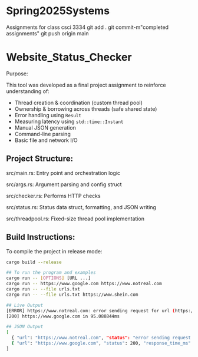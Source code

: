 # Spring2025Systems
Assignments for class csci 3334
git add .
git commit-m"completed assignments"
git push origin main



# Website_Status_Checker
Purpose:

This tool was developed as a final project assignment to reinforce understanding of:
- Thread creation & coordination (custom thread pool)
- Ownership & borrowing across threads (safe shared state)
- Error handling using `Result`
- Measuring latency using `std::time::Instant`
- Manual JSON generation
- Command-line parsing
- Basic file and network I/O

## Project Structure: 
src/main.rs: Entry point and orchestration logic

src/args.rs: Argument parsing and config struct

src/checker.rs: Performs HTTP checks

src/status.rs: Status data struct, formatting, and JSON writing

src/threadpool.rs: Fixed-size thread pool implementation


## Build Instructions:

To compile the project in release mode:

```bash
cargo build --release 

## To run the program and examples
cargo run -- [OPTIONS] [URL ...]
cargo run -- https://www.google.com https://www.notreal.com 
cargo run -- --file urls.txt
cargo run -- --file urls.txt https://www.shein.com

## Live Output
[ERROR] https://www.notreal.com: error sending request for url (https://www.notreal.com/): error trying to connect: error:1416F086:SSL routines:tls_process_server_certificate:certificate verify failed:../ssl/statem/statem_clnt.c:1913: (Hostname mismatch) after 77.961ms
[200] https://www.google.com in 95.088844ms

## JSON Output
[
  { "url": "https://www.notreal.com", "status": "error sending request for url (https://www.notreal.com/): error trying to connect: error:1416F086:SSL routines:tls_process_server_certificate:certificate verify failed:../ssl/statem/statem_clnt.c:1913: (Hostname mismatch)", "response_time_ms": 77, "timestamp": 1747239420 },
  { "url": "https://www.google.com", "status": 200, "response_time_ms": 95, "timestamp": 1747239420 }
]

